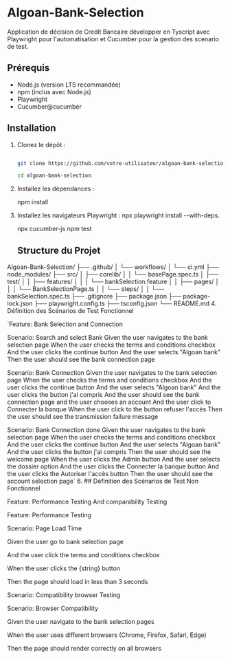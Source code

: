 # Algoan-Bank-Selection

Application  de décision de Credit Bancaire développer en Tyscript avec Playwright pour l'automatisation et Cucumber pour la gestion des scenario de test.

## Prérequis

- Node.js (version LTS recommandée)
- npm (inclus avec Node.js)
- Playwright
- Cucumber@cucumber

## Installation

1. Clonez le dépôt :

   ```sh

   git clone https://github.com/votre-utilisateur/algoan-bank-selection.git

   cd algoan-bank-selection
   ```
2. Installez les dépendances :

   npm install
3. Installez les navigateurs Playwright : npx playwright install --with-deps.


   npx cucumber-js
   npm test

   ## Structure du Projet

Algoan-Bank-Selection/
├── .github/
│   └── workflows/
│       └── ci.yml
├── node_modules/
├── src/
│   ├── corelib/
│   │   └── basePage.spec.ts
│   ├── test/
│   │   ├── features/
│   │   │   └── bankSelection.feature
│   │   ├── pages/
│   │   │   └── BankSelectionPage.ts
│   │   └── steps/
│   │       └── bankSelection.spec.ts
├── .gitignore
├── package.json
├── package-lock.json
├── playwright.config.ts
├── tsconfig.json
└── README.md
4. Définition des Scénarios de Test Fonctionnel

   `Feature: Bank Selection and Connection

   Scenario: Search and select Bank
   Given the user navigates to the bank selection page
   When the user checks the terms and conditions checkbox
   And the user clicks the continue button
   And the user selects "Algoan bank"
   Then the user should see the bank connection page

   Scenario: Bank Connection
   Given the user navigates to the bank selection page
   When the user checks the terms and conditions checkbox
   And the user clicks the continue button
   And the user selects "Algoan bank"
   And the user clicks the button j'ai compris
   And the user should see the bank connection page and the user chooses an account
   And the user click to Connecter la banque
   When the user click to the button refuser l'accès
   Then the user should see the transmission failure message

   Scenario: Bank Connection done
   Given the user navigates to the bank selection page
   When the user checks the terms and conditions checkbox
   And the user clicks the continue button
   And the user selects "Algoan bank"
   And the user clicks the button j'ai compris
   Then the user should see the welcome page
   When the user clicks the Admin button
   And the user selects the dossier option
   And the user clicks the Connecter la banque button
   And the user clicks the Autoriser l'accès button
   Then the user should see the account selection page`
6. ## Définition des Scénarios de Test Non Fonctionnel

Feature: Performance Testing And comparability Testing

Feature: Performance Testing

Scenario: Page Load Time

  Given the user go to bank selection page

  And  the user click the terms and conditions checkbox

  When the user clicks the {string} button

  Then the page should load in less than 3 seconds

Scenario: Compatibility browser Testing

Scenario: Browser Compatibility

  Given the user navigate to the bank selection pages

  When the user uses different browsers (Chrome, Firefox, Safari, Edge)

  Then the page should render correctly on all browsers
